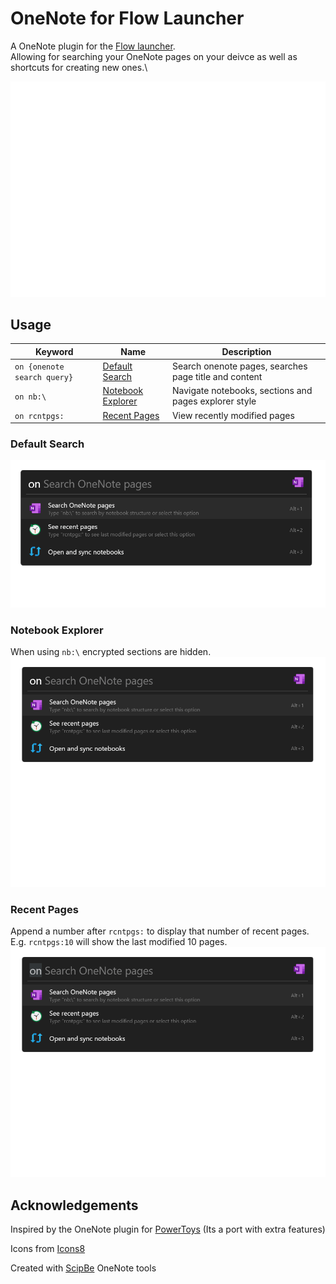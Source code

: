 # OneNote for Flow Launcher

A OneNote plugin for the [Flow launcher](https://github.com/Flow-Launcher/Flow.Launcher).\
Allowing for searching your OneNote pages on your deivce as well as shortcuts for creating new ones.\

![demo](doc/demo.gif)

## Usage

| Keyword                         | Name | Description          |
|---------------------------------|------|---------------|
| `` on {onenote search query} `` | [Default Search](#default-search) | Search onenote pages, searches page title and content |
| `` on nb:\ ``                   | [Notebook Explorer](#notebook-explorer)     | Navigate notebooks, sections and pages explorer style |
| `` on rcntpgs: ``               | [Recent Pages](#recent-pages) | View recently modified pages |

### Default Search

![searchgif](doc/searchpages.gif)

### Notebook Explorer

When using `` nb:\ `` encrypted sections are hidden.\
![notebookgif](doc/notebookexplorer.gif)

### Recent Pages

Append a number after `` rcntpgs: `` to display that number of recent pages. E.g. `` rcntpgs:10 `` will show the last modified 10 pages.\
![recentgif](doc/recentpages.gif)

## Acknowledgements

Inspired by the OneNote plugin for [PowerToys](https://github.com/microsoft/PowerToys/tree/main/src/modules/launcher/Plugins/Microsoft.PowerToys.Run.Plugin.OneNote) (Its a port with extra features)

Icons from [Icons8](https://icons8.com)

Created with [ScipBe](https://github.com/scipbe/ScipBe-Common-Office) OneNote tools
